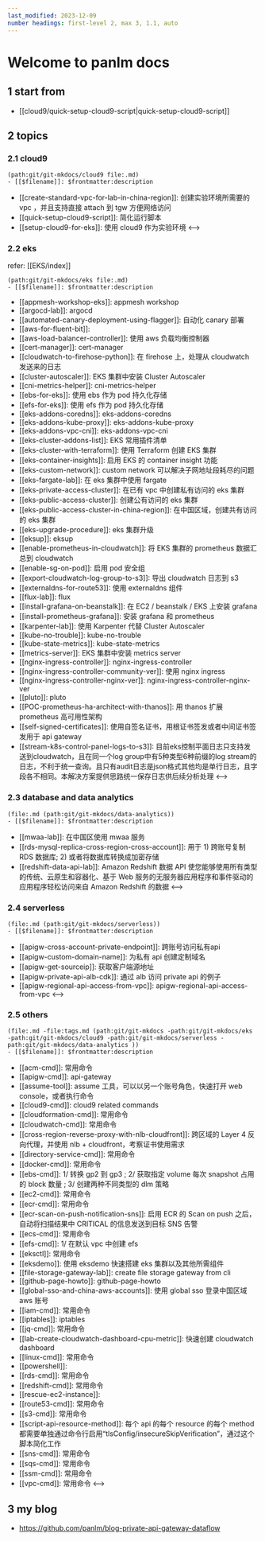 ```yaml
---
last_modified: 2023-12-09
number headings: first-level 2, max 3, 1.1, auto
---
```


# Welcome to panlm docs

## 1 start from
- [[cloud9/quick-setup-cloud9-script|quick-setup-cloud9-script]]


## 2 topics 
### 2.1 cloud9
```expander
(path:git/git-mkdocs/cloud9 file:.md)
- [[$filename]]: $frontmatter:description
```
- [[create-standard-vpc-for-lab-in-china-region]]: 创建实验环境所需要的 vpc ，并且支持直接 attach 到 tgw 方便网络访问
- [[quick-setup-cloud9-script]]: 简化运行脚本
- [[setup-cloud9-for-eks]]: 使用 cloud9 作为实验环境
<-->

### 2.2 eks
refer: [[EKS/index]]

```expander
(path:git/git-mkdocs/eks file:.md)
- [[$filename]]: $frontmatter:description
```
- [[appmesh-workshop-eks]]: appmesh workshop
- [[argocd-lab]]: argocd
- [[automated-canary-deployment-using-flagger]]: 自动化 canary 部署
- [[aws-for-fluent-bit]]: 
- [[aws-load-balancer-controller]]: 使用 aws 负载均衡控制器
- [[cert-manager]]: cert-manager
- [[cloudwatch-to-firehose-python]]: 在 firehose 上，处理从 cloudwatch 发送来的日志
- [[cluster-autoscaler]]: EKS 集群中安装 Cluster Autoscaler
- [[cni-metrics-helper]]: cni-metrics-helper
- [[ebs-for-eks]]: 使用 ebs 作为 pod 持久化存储 
- [[efs-for-eks]]: 使用 efs 作为 pod 持久化存储
- [[eks-addons-coredns]]: eks-addons-coredns
- [[eks-addons-kube-proxy]]: eks-addons-kube-proxy
- [[eks-addons-vpc-cni]]: eks-addons-vpc-cni
- [[eks-cluster-addons-list]]: EKS 常用插件清单
- [[eks-cluster-with-terraform]]: 使用 Terraform 创建 EKS 集群
- [[eks-container-insights]]: 启用 EKS 的 container insight 功能
- [[eks-custom-network]]: custom network 可以解决子网地址段耗尽的问题
- [[eks-fargate-lab]]: 在 eks 集群中使用 fargate
- [[eks-private-access-cluster]]: 在已有 vpc 中创建私有访问的 eks 集群
- [[eks-public-access-cluster]]: 创建公有访问的 eks 集群
- [[eks-public-access-cluster-in-china-region]]: 在中国区域，创建共有访问的 eks 集群
- [[eks-upgrade-procedure]]: eks 集群升级
- [[eksup]]: eksup
- [[enable-prometheus-in-cloudwatch]]: 将 EKS 集群的 prometheus 数据汇总到 cloudwatch
- [[enable-sg-on-pod]]: 启用 pod 安全组
- [[export-cloudwatch-log-group-to-s3]]: 导出 cloudwatch 日志到 s3
- [[externaldns-for-route53]]: 使用 externaldns 组件
- [[flux-lab]]: flux
- [[install-grafana-on-beanstalk]]: 在 EC2 / beanstalk / EKS 上安装 grafana 
- [[install-prometheus-grafana]]: 安装 grafana 和 prometheus
- [[karpenter-lab]]: 使用 Karpenter 代替 Cluster Autoscaler
- [[kube-no-trouble]]: kube-no-trouble
- [[kube-state-metrics]]: kube-state-metrics
- [[metrics-server]]: EKS 集群中安装 metrics server
- [[nginx-ingress-controller]]: nginx-ingress-controller
- [[nginx-ingress-controller-community-ver]]: 使用 nginx ingress
- [[nginx-ingress-controller-nginx-ver]]: nginx-ingress-controller-nginx-ver
- [[pluto]]: pluto
- [[POC-prometheus-ha-architect-with-thanos]]: 用 thanos 扩展 prometheus 高可用性架构
- [[self-signed-certificates]]: 使用自签名证书，用根证书签发或者中间证书签发用于 api gateway
- [[stream-k8s-control-panel-logs-to-s3]]: 目前eks控制平面日志只支持发送到cloudwatch，且在同一个log group中有5种类型6种前缀的log stream的日志，不利于统一查询。且只有audit日志是json格式其他均是单行日志，且字段各不相同。本解决方案提供思路统一保存日志供后续分析处理
<-->

### 2.3 database and data analytics
```expander
(file:.md (path:git/git-mkdocs/data-analytics))
- [[$filename]]: $frontmatter:description
```
- [[mwaa-lab]]: 在中国区使用 mwaa 服务
- [[rds-mysql-replica-cross-region-cross-account]]: 用于 1) 跨账号复制 RDS 数据库; 2) 或者将数据库转换成加密存储
- [[redshift-data-api-lab]]: Amazon Redshift 数据 API 使您能够使用所有类型的传统、云原生和容器化、基于 Web 服务的无服务器应用程序和事件驱动的应用程序轻松访问来自 Amazon Redshift 的数据
<-->

### 2.4 serverless
```expander
(file:.md (path:git/git-mkdocs/serverless))
- [[$filename]]: $frontmatter:description
```
- [[apigw-cross-account-private-endpoint]]: 跨账号访问私有api
- [[apigw-custom-domain-name]]: 为私有 api 创建定制域名
- [[apigw-get-sourceip]]: 获取客户端源地址
- [[apigw-private-api-alb-cdk]]: 通过 alb 访问 private api 的例子
- [[apigw-regional-api-access-from-vpc]]: apigw-regional-api-access-from-vpc
<-->

### 2.5 others
```expander
(file:.md -file:tags.md (path:git/git-mkdocs -path:git/git-mkdocs/eks -path:git/git-mkdocs/cloud9 -path:git/git-mkdocs/serverless -path:git/git-mkdocs/data-analytics ))
- [[$filename]]: $frontmatter:description
```
- [[acm-cmd]]: 常用命令
- [[apigw-cmd]]: api-gateway
- [[assume-tool]]: assume 工具，可以以另一个账号角色，快速打开 web console，或者执行命令
- [[cloud9-cmd]]: cloud9 related commands
- [[cloudformation-cmd]]: 常用命令
- [[cloudwatch-cmd]]: 常用命令
- [[cross-region-reverse-proxy-with-nlb-cloudfront]]: 跨区域的 Layer 4 反向代理，并使用 nlb + cloudfront，考察证书使用需求
- [[directory-service-cmd]]: 常用命令
- [[docker-cmd]]: 常用命令
- [[ebs-cmd]]: 1/ 转换 gp2 到 gp3 ; 2/ 获取指定 volume 每次 snapshot 占用的 block 数量 ; 3/ 创建两种不同类型的 dlm 策略
- [[ec2-cmd]]: 常用命令
- [[ecr-cmd]]: 常用命令
- [[ecr-scan-on-push-notification-sns]]: 启用 ECR 的 Scan on push 之后，自动将扫描结果中 CRITICAL 的信息发送到目标 SNS 告警
- [[ecs-cmd]]: 常用命令
- [[efs-cmd]]: 1/ 在默认 vpc 中创建 efs
- [[eksctl]]: 常用命令
- [[eksdemo]]: 使用 eksdemo 快速搭建 eks 集群以及其他所需组件
- [[file-storage-gateway-lab]]: create file storage gateway from cli
- [[github-page-howto]]: github-page-howto
- [[global-sso-and-china-aws-accounts]]: 使用 global sso 登录中国区域 aws 账号
- [[iam-cmd]]: 常用命令
- [[iptables]]: iptables
- [[jq-cmd]]: 常用命令
- [[lab-create-cloudwatch-dashboard-cpu-metric]]: 快速创建 cloudwatch dashboard
- [[linux-cmd]]: 常用命令
- [[powershell]]: 
- [[rds-cmd]]: 常用命令
- [[redshift-cmd]]: 常用命令
- [[rescue-ec2-instance]]: 
- [[route53-cmd]]: 常用命令
- [[s3-cmd]]: 常用命令
- [[script-api-resource-method]]: 每个 api 的每个 resource 的每个 method 都需要单独通过命令行启用“tlsConfig/insecureSkipVerification”，通过这个脚本简化工作
- [[sns-cmd]]: 常用命令
- [[sqs-cmd]]: 常用命令
- [[ssm-cmd]]: 常用命令
- [[vpc-cmd]]: 常用命令
<-->

## 3 my blog
- https://github.com/panlm/blog-private-api-gateway-dataflow




